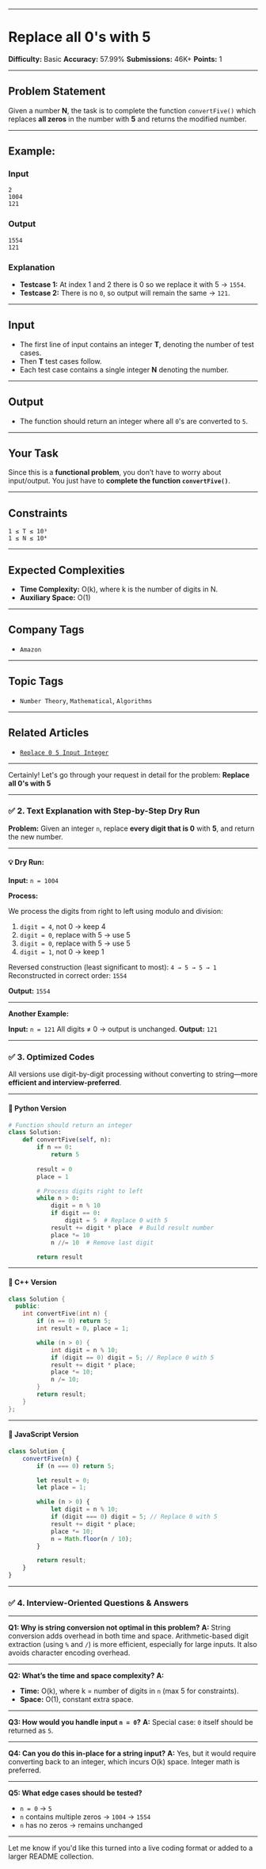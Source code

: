 
---

# Replace all 0's with 5

**Difficulty:** Basic
**Accuracy:** 57.99%
**Submissions:** 46K+
**Points:** 1

---

## Problem Statement

Given a number **N**, the task is to complete the function `convertFive()` which replaces **all zeros** in the number with **5** and returns the modified number.

---

## Example:

### Input

```
2
1004
121
```

### Output

```
1554
121
```

### Explanation

* **Testcase 1:** At index 1 and 2 there is 0 so we replace it with 5 → `1554`.
* **Testcase 2:** There is no `0`, so output will remain the same → `121`.

---

## Input

* The first line of input contains an integer **T**, denoting the number of test cases.
* Then **T** test cases follow.
* Each test case contains a single integer **N** denoting the number.

---

## Output

* The function should return an integer where all `0`'s are converted to `5`.

---

## Your Task

Since this is a **functional problem**, you don’t have to worry about input/output.
You just have to **complete the function `convertFive()`**.

---

## Constraints

```
1 ≤ T ≤ 10³  
1 ≤ N ≤ 10⁴
```

---

## Expected Complexities

* **Time Complexity:** O(k), where k is the number of digits in N.
* **Auxiliary Space:** O(1)

---

## Company Tags

* `Amazon`

---

## Topic Tags

* `Number Theory`, `Mathematical`, `Algorithms`

---

## Related Articles

* [`Replace 0 5 Input Integer`](https://www.geeksforgeeks.org/replace-0-5-input-integer/)

---

Certainly! Let's go through your request in detail for the problem: **Replace all 0's with 5**

---

### ✅ 2. Text Explanation with Step-by-Step Dry Run

**Problem:**
Given an integer `n`, replace **every digit that is 0** with **5**, and return the new number.

---

#### 💡 Dry Run:

**Input:**
`n = 1004`

**Process:**

We process the digits from right to left using modulo and division:

1. `digit = 4`, not 0 → keep 4
2. `digit = 0`, replace with 5 → use 5
3. `digit = 0`, replace with 5 → use 5
4. `digit = 1`, not 0 → keep 1

Reversed construction (least significant to most):
`4 → 5 → 5 → 1`
Reconstructed in correct order: `1554`

**Output:**
`1554`

---

**Another Example:**

**Input:** `n = 121`
All digits ≠ 0 → output is unchanged.
**Output:** `121`

---

### ✅ 3. Optimized Codes

All versions use digit-by-digit processing without converting to string—more **efficient and interview-preferred**.

---

#### 🔹 Python Version

```python
# Function should return an integer
class Solution:
    def convertFive(self, n):
        if n == 0:
            return 5
        
        result = 0
        place = 1

        # Process digits right to left
        while n > 0:
            digit = n % 10
            if digit == 0:
                digit = 5  # Replace 0 with 5
            result += digit * place  # Build result number
            place *= 10
            n //= 10  # Remove last digit

        return result
```

---

#### 🔹 C++ Version

```cpp
class Solution {
  public:
    int convertFive(int n) {
        if (n == 0) return 5;
        int result = 0, place = 1;

        while (n > 0) {
            int digit = n % 10;
            if (digit == 0) digit = 5; // Replace 0 with 5
            result += digit * place;
            place *= 10;
            n /= 10;
        }
        return result;
    }
};
```

---

#### 🔹 JavaScript Version

```javascript
class Solution {
    convertFive(n) {
        if (n === 0) return 5;

        let result = 0;
        let place = 1;

        while (n > 0) {
            let digit = n % 10;
            if (digit === 0) digit = 5; // Replace 0 with 5
            result += digit * place;
            place *= 10;
            n = Math.floor(n / 10);
        }

        return result;
    }
}
```

---

### ✅ 4. Interview-Oriented Questions & Answers

---

**Q1: Why is string conversion not optimal in this problem?**
**A:**
String conversion adds overhead in both time and space. Arithmetic-based digit extraction (using `%` and `/`) is more efficient, especially for large inputs. It also avoids character encoding overhead.

---

**Q2: What’s the time and space complexity?**
**A:**

* **Time:** O(k), where k = number of digits in `n` (max 5 for constraints).
* **Space:** O(1), constant extra space.

---

**Q3: How would you handle input `n = 0`?**
**A:**
Special case: `0` itself should be returned as `5`.

---

**Q4: Can you do this in-place for a string input?**
**A:**
Yes, but it would require converting back to an integer, which incurs O(k) space. Integer math is preferred.

---

**Q5: What edge cases should be tested?**

* `n = 0` → `5`
* `n` contains multiple zeros → `1004` → `1554`
* `n` has no zeros → remains unchanged

---

Let me know if you'd like this turned into a live coding format or added to a larger README collection.
